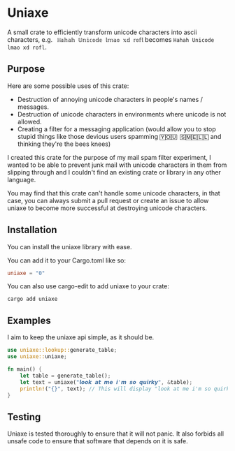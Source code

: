 # Uniaxe

A small crate to efficiently transform unicode characters into ascii characters, e.g. `
ℍ𝕒𝕙𝕒𝕙 𝕌𝕟𝕚𝕔𝕠𝕕𝕖 𝕝𝕞𝕒𝕠 𝕩𝕕 𝕣𝕠𝕗𝕝` becomes `Hahah Unicode lmao xd rofl`.

## Purpose

Here are some possible uses of this crate:

- Destruction of annoying unicode characters in people's names / messages.
- Destruction of unicode characters in environments where unicode is not allowed.
- Creating a filter for a messaging application (would allow you to stop stupid things like those devious users spamming `🅈🄾🅄 🅂🄼🄴🄻🄻` and thinking they're the bees knees)

I created this crate for the purpose of my mail spam filter experiment, I wanted to be able to prevent junk mail with unicode characters in them from slipping through and I couldn't find an existing crate or library in any other language.

You may find that this crate can't handle some unicode characters, in that case, you can always submit a pull request or create an issue to allow uniaxe to become more successful at destroying unicode characters.

## Installation
You can install the uniaxe library with ease.

You can add it to your Cargo.toml like so:

```toml
uniaxe = "0"
```

You can also use cargo-edit to add uniaxe to your crate:

```
cargo add uniaxe
```

## Examples
I aim to keep the uniaxe api simple, as it should be.

```rust
use uniaxe::lookup::generate_table;
use uniaxe::uniaxe;

fn main() {
    let table = generate_table();
    let text = uniaxe("𝙡𝙤𝙤𝙠 𝙖𝙩 𝙢𝙚 𝙞'𝙢 𝙨𝙤 𝙦𝙪𝙞𝙧𝙠𝙮", &table);
    println!("{}", text); // This will display "look at me i'm so quirky"
}
```

## Testing
Uniaxe is tested thoroughly to ensure that it will not panic. It also forbids all unsafe code to ensure that software that depends on it is safe.
